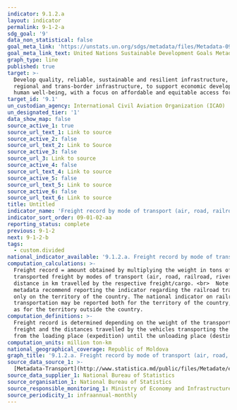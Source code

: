 ```yaml
---
indicator: 9.1.2.a
layout: indicator
permalink: 9-1-2-a
sdg_goal: '9'
data_non_statistical: false
goal_meta_link: 'https://unstats.un.org/sdgs/metadata/files/Metadata-09-01-02.pdf'
goal_meta_link_text: United Nations Sustainable Development Goals Metadata (PDF 375 KB)
graph_type: line
published: true
target: >-
  Develop quality, reliable, sustainable and resilient infrastructure, including
  regional and trans-border infrastructure, to support economic development and
  human well-being, with a focus on affordable and equitable access for all
target_id: '9.1'
un_custodian_agency: International Civil Aviation Organization (ICAO)
un_designated_tier: '1'
data_show_map: false
source_active_1: true
source_url_text_1: Link to source
source_active_2: false
source_url_text_2: Link to Source
source_active_3: false
source_url_3: Link to source
source_active_4: false
source_url_text_4: Link to source
source_active_5: false
source_url_text_5: Link to source
source_active_6: false
source_url_text_6: Link to source
title: Untitled
indicator_name: 'Freight record by mode of transport (air, road, railroad, river)'
indicator_sort_order: 09-01-02-aa
reporting_status: complete
previous: 9-1-2
next: 9-1-2-b
tags:
  - custom.divided
national_indicator_available: '9.1.2.a. Freight record by mode of transport (air, road, railroad, river)'
computation_calculations: >-
  Freight record = amount obtained by multiplying the weight in tons of the
  transported freight by modes of transport (air, road, railroad, river) *
  distance in km travelled by the respective freight/cargo. <br>  Note: global
  metadata recommend reporting the indicator regarding the railroad transport
  only on the territory of the country. The national indicator on railroad
  transportation may be reported both for the territory of the country, as well
  as for the territory outside the country.
computation_definitions: >-
  Freight record is determined depending on the weight of the transported
  freight and the distances travelled by the vehicles transporting the freight,
  from the loading place (expedition) until the unloading place (destination).
computation_units: million ton-km
national_geographical_coverage: Republic of Moldova
graph_title: '9.1.2.a. Freight record by mode of transport (air, road, railroad, river)'
source_data_source_1: >-
  [Metadata-Transport](http://www.statistica.md/public/files/Metadate/en/Transport_en.pdf)
source_data_supplier_1: National Bureau of Statistics
source_organisation_1: National Bureau of Statistics
source_responsible_monitoring_1: Ministry of Economy and Infrastructure
source_periodicity_1: infraannual-monthly
---
```

